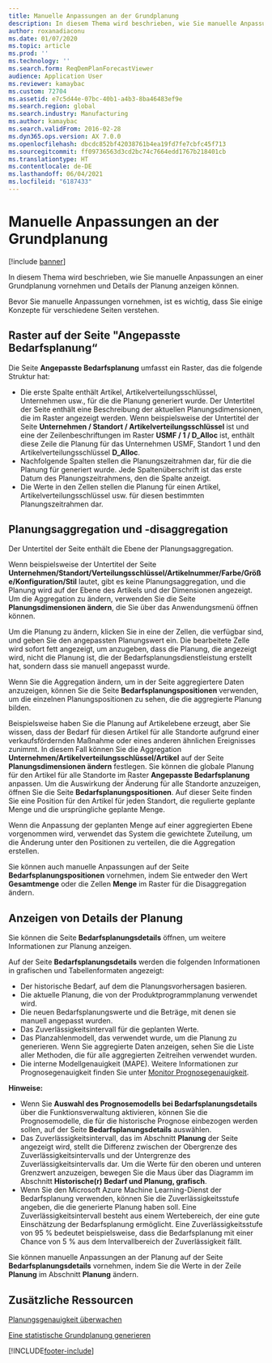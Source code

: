 ```yaml
---
title: Manuelle Anpassungen an der Grundplanung
description: In diesem Thema wird beschrieben, wie Sie manuelle Anpassungen an einer Grundplanung vornehmen und Details der Planung anzeigen können.
author: roxanadiaconu
ms.date: 01/07/2020
ms.topic: article
ms.prod: ''
ms.technology: ''
ms.search.form: ReqDemPlanForecastViewer
audience: Application User
ms.reviewer: kamaybac
ms.custom: 72704
ms.assetid: e7c5d44e-07bc-40b1-a4b3-8ba46483ef9e
ms.search.region: global
ms.search.industry: Manufacturing
ms.author: kamaybac
ms.search.validFrom: 2016-02-28
ms.dyn365.ops.version: AX 7.0.0
ms.openlocfilehash: dbcdc852bf42038761b4ea19fd7fe7cbfc45f713
ms.sourcegitcommit: ff09736563d3cd2bc74c7664edd1767b218401cb
ms.translationtype: HT
ms.contentlocale: de-DE
ms.lasthandoff: 06/04/2021
ms.locfileid: "6187433"
---
```

# <a name="make-manual-adjustments-to-the-baseline-forecast"></a>Manuelle Anpassungen an der Grundplanung

[!include [banner](../includes/banner.md)]

In diesem Thema wird beschrieben, wie Sie manuelle Anpassungen an einer Grundplanung vornehmen und Details der Planung anzeigen können. 

Bevor Sie manuelle Anpassungen vornehmen, ist es wichtig, dass Sie einige Konzepte für verschiedene Seiten verstehen.

## <a name="grid-on-the-adjusted-demand-forecast-page"></a>Raster auf der Seite "Angepasste Bedarfsplanung“
Die Seite **Angepasste Bedarfsplanung** umfasst ein Raster, das die folgende Struktur hat:

-   Die erste Spalte enthält Artikel, Artikelverteilungsschlüssel, Unternehmen usw., für die die Planung generiert wurde. Der Untertitel der Seite enthält eine Beschreibung der aktuellen Planungsdimensionen, die im Raster angezeigt werden. Wenn beispielsweise der Untertitel der Seite **Unternehmen / Standort / Artikelverteilungsschlüssel** ist und eine der Zeilenbeschriftungen im Raster **USMF / 1 / D\_Alloc** ist, enthält diese Zeile die Planung für das Unternehmen USMF, Standort 1 und den Artikelverteilungsschlüssel **D\_Alloc**.
-   Nachfolgende Spalten stellen die Planungszeitrahmen dar, für die die Planung für generiert wurde. Jede Spaltenüberschrift ist das erste Datum des Planungszeitrahmens, den die Spalte anzeigt.
-   Die Werte in den Zellen stellen die Planung für einen Artikel, Artikelverteilungsschlüssel usw. für diesen bestimmten Planungszeitrahmen dar.

## <a name="forecast-aggregation-and-de-aggregation"></a>Planungsaggregation und -disaggregation
Der Untertitel der Seite enthält die Ebene der Planungsaggregation. 

Wenn beispielsweise der Untertitel der Seite **Unternehmen/Standort/Verteilungsschlüssel/Artikelnummer/Farbe/Größe/Konfiguration/Stil** lautet, gibt es keine Planungsaggregation, und die Planung wird auf der Ebene des Artikels und der Dimensionen angezeigt. Um die Aggregation zu ändern, verwenden Sie die Seite **Planungsdimensionen ändern**, die Sie über das Anwendungsmenü öffnen können. 

Um die Planung zu ändern, klicken Sie in eine der Zellen, die verfügbar sind, und geben Sie den angepassten Planungswert ein. Die bearbeitete Zelle wird sofort fett angezeigt, um anzugeben, dass die Planung, die angezeigt wird, nicht die Planung ist, die der Bedarfsplanungsdienstleistung erstellt hat, sondern dass sie manuell angepasst wurde. 

Wenn Sie die Aggregation ändern, um in der Seite aggregiertere Daten anzuzeigen, können Sie die Seite **Bedarfsplanungspositionen** verwenden, um die einzelnen Planungspositionen zu sehen, die die aggregierte Planung bilden. 

Beispielsweise haben Sie die Planung auf Artikelebene erzeugt, aber Sie wissen, dass der Bedarf für diesen Artikel für alle Standorte aufgrund einer verkaufsfördernden Maßnahme oder eines anderen ähnlichen Ereignisses zunimmt. In diesem Fall können Sie die Aggregation **Unternehmen/Artikelverteilungsschlüssel/Artikel** auf der Seite **Planungsdimensionen ändern** festlegen. Sie können die globale Planung für den Artikel für alle Standorte im Raster **Angepasste Bedarfsplanung** anpassen. Um die Auswirkung der Änderung für alle Standorte anzuzeigen, öffnen Sie die Seite **Bedarfsplanungspositionen**. Auf dieser Seite finden Sie eine Position für den Artikel für jeden Standort, die regulierte geplante Menge und die ursprüngliche geplante Menge. 

Wenn die Anpassung der geplanten Menge auf einer aggregierten Ebene vorgenommen wird, verwendet das System die gewichtete Zuteilung, um die Änderung unter den Positionen zu verteilen, die die Aggregation erstellen. 

Sie können auch manuelle Anpassungen auf der Seite **Bedarfsplanungspositionen** vornehmen, indem Sie entweder den Wert **Gesamtmenge** oder die Zellen **Menge** im Raster für die Disaggregation ändern.

## <a name="viewing-details-of-the-forecast"></a>Anzeigen von Details der Planung
Sie können die Seite **Bedarfsplanungsdetails** öffnen, um weitere Informationen zur Planung anzeigen. 

Auf der Seite **Bedarfsplanungsdetails** werden die folgenden Informationen in grafischen und Tabellenformaten angezeigt:

-   Der historische Bedarf, auf dem die Planungsvorhersagen basieren.
-   Die aktuelle Planung, die von der Produktprogrammplanung verwendet wird.
-   Die neuen Bedarfsplanungswerte und die Beträge, mit denen sie manuell angepasst wurden.
-   Das Zuverlässigkeitsintervall für die geplanten Werte.
-   Das Planzahlenmodell, das verwendet wurde, um die Planung zu generieren. Wenn Sie aggregierte Daten anzeigen, sehen Sie die Liste aller Methoden, die für alle aggregierten Zeitreihen verwendet wurden.
-   Die interne Modellgenauigkeit (MAPE). Weitere Informationen zur Prognosegenauigkeit finden Sie unter [Monitor Prognosegenauigkeit](monitor-forecast-accuracy.md).

**Hinweise:**

-   Wenn Sie **Auswahl des Prognosemodells bei Bedarfsplanungsdetails** über die Funktionsverwaltung aktivieren, können Sie die Prognosemodelle, die für die historische Prognose einbezogen werden sollen, auf der Seite **Bedarfsplanungsdetails** auswählen.
-   Das Zuverlässigkeitsintervall, das im Abschnitt **Planung** der Seite angezeigt wird, stellt die Differenz zwischen der Obergrenze des Zuverlässigkeitsintervalls und der Untergrenze des Zuverlässigkeitsintervalls dar. Um die Werte für den oberen und unteren Grenzwert anzuzeigen, bewegen Sie die Maus über das Diagramm im Abschnitt **Historische(r) Bedarf und Planung, grafisch**.
-   Wenn Sie den Microsoft Azure Machine Learning-Dienst der Bedarfsplanung verwenden, können Sie die Zuverlässigkeitsstufe angeben, die die generierte Planung haben soll. Eine Zuverlässigkeitsintervall besteht aus einem Wertebereich, der eine gute Einschätzung der Bedarfsplanung ermöglicht. Eine Zuverlässigkeitsstufe von 95 % bedeutet beispielsweise, dass die Bedarfsplanung mit einer Chance von 5 % aus dem Intervallbereich der Zuverlässigkeit fällt.

Sie können manuelle Anpassungen an der Planung auf der Seite **Bedarfsplanungsdetails** vornehmen, indem Sie die Werte in der Zeile **Planung** im Abschnitt **Planung** ändern.

## <a name="additional-resources"></a>Zusätzliche Ressourcen

[Planungsgenauigkeit überwachen](monitor-forecast-accuracy.md)

[Eine statistische Grundplanung generieren](generate-statistical-baseline-forecast.md)





[!INCLUDE[footer-include](../../includes/footer-banner.md)]